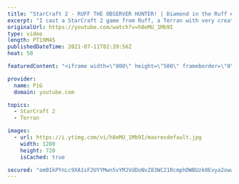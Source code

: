 ```yaml
---
title: "StarCraft 2 - RUFF THE OBSERVER HUNTER! | Diamond in the Ruff #46"
excerpt: "I cast a StarCraft 2 game from Ruff, a Terran with very creative gameplay. How will he ruff up his Terran opponent? 🐷 Support PiG: https://www.pigstarcraft.com/support/  Check out all episodes of 💎 Diamond in the Ruff: https://www.youtube.com/playlist?list=PLFUDU8AOevUfdEq20wYq8Sm9z3sc1yn0l Follow"
originalUrl: https://youtube.com/watch?v=h8eMU_1Mb9I
type: video
length: PT19M4S
publishedDateTime: 2021-07-11T02:39:56Z
heat: 50

featuredContent: "<iframe width=\"800\" height=\"500\" frameborder=\"0\" src=\"https://www.youtube.com/embed/h8eMU_1Mb9I\" allow=\"accelerometer; autoplay; encrypted-media; gyroscope; picture-in-picture\" allowfullscreen></iframe>"

provider:
  name: PiG
  domain: youtube.com

topics:
  - StarCraft 2
  - Terran

images:
  - url: https://i.ytimg.com/vi/h8eMU_1Mb9I/maxresdefault.jpg
    width: 1280
    height: 720
    isCached: true

secured: "om01kPYnLc9XA1sF2UYYMwn5vYMJVdDoNvZ83WC21RcmphDWBUzk0Evya2owwXIuDK+B6qiPT8h851s89/Uu13HA55oxQGnv3EoJvmiC6e6aavzAFxbPYT59yHILy4ODVUeGclMzil6QY6QrcGsGk/+uVlhU06NPbqFNYqUU+aPq6Wu8uzv7FertF78Xtyoe6Dq7TM1fyEeJvDqZ9Ho5A7X234CJBWbzYW73oOV6nfTa1ri3wtFJz77XkBluzZPd8lh+dl9ye2isw1AE6TIj2Ge8imGzw1kQy+lHqNEuyHHYMI8u4ZkKqSQjeeUYqYU4VdHzhz2q1jbZZ9rxCfHM52VCdxlsL2Qf16q5HmJvA45fKLCiNaaJ+y5t3hUb9YJSYywgGPiAr96yOTHPgNgz9xuHC/ajG8EW1oXVpzEHFmw=;L4MXvwxkboI6OvMGHiNgYA=="
---
```


